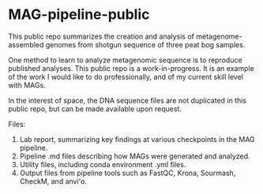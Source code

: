 # MAG-pipeline-public

This public repo summarizes the creation and analysis of metagenome-assembled genomes from shotgun sequence of three peat bog samples. 

One method to learn to analyze metagenomic sequence is to reproduce published analyses. This public repo is a work-in-progress. It is an example of the work I would like to do professionally, and of my current skill level with MAGs. 

In the interest of space, the DNA sequence files are not duplicated in this public repo, but can be made available upon request.

Files:
1) Lab report, summarizing key findings at various checkpoints in the MAG pipeline.
2) Pipeline .md files describing how MAGs were generated and analyzed. 
3) Utility files, including conda environment .yml files.  
4) Output files from pipeline tools such as FastQC, Krona, Sourmash, CheckM, and anvi'o.  
